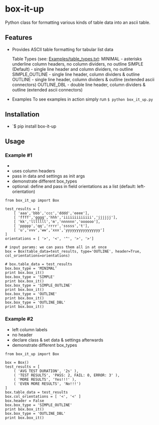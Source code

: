 box-it-up
=========

Python class for formatting various kinds of table data into an ascii table.


## Features
- Provides ASCII table formatting for tabular list data 

    Table Types (see: [Examples/table_types.txt](https://github.com/rpappalax/box-it-up/blob/master/Examples/table_types.txt):
    MINIMAL          - asterisks underline column headers, no column dividers, no outline
    SIMPLE (Default) - single line header and column dividers, no outline
    SIMPLE_OUTLINE   - single line header, column dividers & outline
    OUTLINE          - single line header, column dividers & outline (extended ascii connectors)
    OUTLINE_DBL      - double line header, column dividers & outline (extended ascii connectors)
- Examples
    To see examples in action simply run `$ python box_it_up.py`

## Installation
- `$ pip install box-it-up

## Usage

### Example \#1 
- 
- uses column headers
- pass in data and settings as init args 
- demonstrate different box_types
- optional: define and pass in field orientations as a list
  (default: left-orientation)
```
from box_it_up import Box

test_results = [
    [ 'aaa','bbb','ccc','dddd','eeee'],
    [ 'ffff','gggg','hhh','iiiiiiiiiiiii','jjjjjj'],
    [ 'kk','lllllll','m','nnnnnn','oooooo'],
    [ 'ppppp','qq','rrrr','sssss','t'],
    [ 'u','vvv','ww','xxx','yyyyyyyyyyyyyyyy']
]
orientations = [ '>', '<', '^', '>', '>']

# input params: we can pass them all in at once
box = Box(table_data=test_results, type='OUTLINE', header=True, col_orientations=orientations)

# box.table_data = test_results
box.box_type = 'MINIMAL'
print box.box_it()
box.box_type = 'SIMPLE'
print box.box_it()
box.box_type = 'SIMPLE_OUTLINE'
print box.box_it()
box.box_type = 'OUTLINE'
print box.box_it()
box.box_type = 'OUTLINE_DBL'
print box.box_it()
```

### Example \#2 
- left column labels
- no header
- declare class & set data & settings afterwards
- demonstrate different box_types

```
from box_it_up import Box 

box = Box()
test_results = [
    ( 'AVG TEST DURATION', '2s' ),
    ( 'TEST RESULTS', 'PASS: 2, FAIL: 0, ERROR: 3' ),
    ( 'MORE RESULTS', 'Yes!!!' ),
    ( 'EVEN MORE RESULTS', 'No!!!')
]
box.table_data = test_results
box.col_orientations = [ '<', '<' ]
box.header = False
box.box_type = 'SIMPLE_OUTLINE'
print box.box_it()
box.box_type = 'OUTLINE_DBL'
print box.box_it()
```

